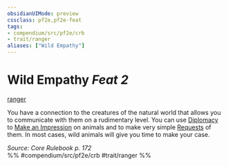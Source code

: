 ```yaml
---
obsidianUIMode: preview
cssclass: pf2e,pf2e-feat
tags:
- compendium/src/pf2e/crb
- trait/ranger
aliases: ["Wild Empathy"]
---
```

# Wild Empathy  *Feat 2*  
[ranger](/rules/traits/ranger.md)  


You have a connection to the creatures of the natural world that allows you to communicate with them on a rudimentary level. You can use [Diplomacy](/compendium/skills.md#Diplomacy) to [Make an Impression](/rules/actions/make-an-impression.md) on animals and to make very simple [Requests](/rules/actions/request.md) of them. In most cases, wild animals will give you time to make your case.

*Source: Core Rulebook p. 172*  
%% #compendium/src/pf2e/crb #trait/ranger %%